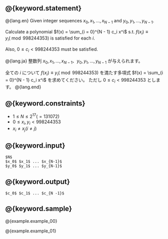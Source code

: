 ## @{keyword.statement}

@{lang.en}
Given integer sequences $x_0, x_1, ..., x_{N - 1}$ and $y_0, y_1, ..., y_{N - 1}$.

Calculate a polynomial $f(x) = \sum_{i = 0}^{N - 1} c_i x^i$ s.t. $f(x_i) \equiv y_i (\bmod 998244353)$ is satisfied for each $i$.

Also, $0 \leq c_i < 998244353$ must be satisfied.

@{lang.ja}
整数列 $x_0, x_1, ..., x_{N - 1}$、$y_0, y_1, ..., y_{N - 1}$ が与えられます。

全ての $i$ について $f(x_i) \equiv y_i (\bmod 998244353)$ を満たす多項式 $f(x) = \sum_{i = 0}^{N - 1} c_i x^i$ を求めてください。
ただし $0 \leq c_i < 998244353$ とします。
@{lang.end}


## @{keyword.constraints}

- $1 \leq N \leq 2^{17}(=131072)$
- $0 \leq x_i, y_i < 998244353$
- $x_i \neq x_j (i \neq j)$

## @{keyword.input}

```
$N$
$x_0$ $x_1$ ... $x_{N-1}$
$y_0$ $y_1$ ... $y_{N-1}$
```

## @{keyword.output}

```
$c_0$ $c_1$ ... $c_{N -1}$
```

## @{keyword.sample}

@{example.example_00}

@{example.example_01}
